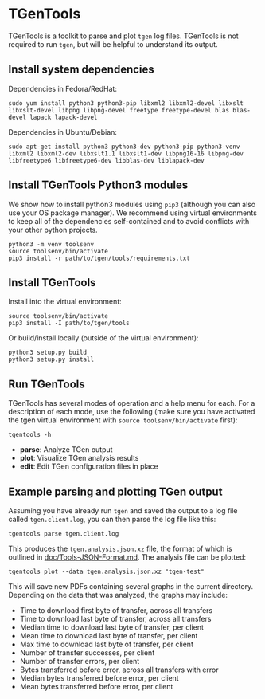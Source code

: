 # TGenTools

TGenTools is a toolkit to parse and plot `tgen` log files. TGenTools is
not required to run `tgen`, but will be helpful to understand its output.

## Install system dependencies

Dependencies in Fedora/RedHat:

    sudo yum install python3 python3-pip libxml2 libxml2-devel libxslt libxslt-devel libpng libpng-devel freetype freetype-devel blas blas-devel lapack lapack-devel

Dependencies in Ubuntu/Debian:

    sudo apt-get install python3 python3-dev python3-pip python3-venv libxml2 libxml2-dev libxslt1.1 libxslt1-dev libpng16-16 libpng-dev libfreetype6 libfreetype6-dev libblas-dev liblapack-dev

## Install TGenTools Python3 modules

We show how to install python3 modules using `pip3` (although you can also
use your OS package manager). We recommend using virtual environments to
keep all of the dependencies self-contained and to avoid conflicts with
your other python projects.

    python3 -m venv toolsenv
    source toolsenv/bin/activate
    pip3 install -r path/to/tgen/tools/requirements.txt

## Install TGenTools

Install into the virtual environment:

    source toolsenv/bin/activate
    pip3 install -I path/to/tgen/tools

Or build/install locally (outside of the virtual environment):

    python3 setup.py build
    python3 setup.py install

## Run TGenTools

TGenTools has several modes of operation and a help menu for each. For a
description of each mode, use the following (make sure you have activated
the tgen virtual environment with `source toolsenv/bin/activate` first):

```
tgentools -h
```

  + **parse**: Analyze TGen output
  + **plot**: Visualize TGen analysis results
  + **edit**: Edit TGen configuration files in place

## Example parsing and plotting TGen output

Assuming you have already run `tgen` and saved the output to a log file
called `tgen.client.log`, you can then parse the log file like this:

    tgentools parse tgen.client.log

This produces the `tgen.analysis.json.xz` file, the format of which is
outlined in [doc/Tools-JSON-Format.md](Tools-JSON-Format.md).
The analysis file can be plotted:

    tgentools plot --data tgen.analysis.json.xz "tgen-test"

This will save new PDFs containing several graphs in the current directory.
Depending on the data that was analyzed, the graphs may include:

- Time to download first byte of transfer, across all transfers
- Time to download last byte of transfer, across all transfers
- Median time to download last byte of transfer, per client
- Mean time to download last byte of transfer, per client
- Max time to download last byte of transfer, per client
- Number of transfer successes, per client
- Number of transfer errors, per client
- Bytes transferred before error, across all transfers with error
- Median bytes transferred before error, per client
- Mean bytes transferred before error, per client
